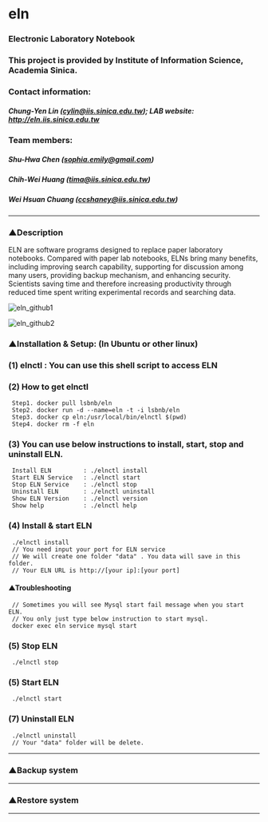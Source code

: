 # eln
### Electronic Laboratory Notebook
### This project is provided by Institute of Information Science, Academia Sinica.
### Contact information:
##### Chung-Yen Lin (cylin@iis.sinica.edu.tw); LAB website: http://eln.iis.sinica.edu.tw
### Team members:
##### Shu-Hwa Chen (sophia.emily@gmail.com)
##### Chih-Wei Huang (tima@iis.sinica.edu.tw)
##### Wei Hsuan Chuang  (ccshaney@iis.sinica.edu.tw)
------

### ▲Description
ELN are software programs designed to replace paper laboratory notebooks. Compared with paper lab notebooks, ELNs bring many benefits, including improving search capability, supporting for discussion among many users, providing backup mechanism, and enhancing security. Scientists saving time and therefore increasing productivity through reduced time spent writing experimental records and searching data.

![eln_github1](https://user-images.githubusercontent.com/51230850/132170222-aa098950-c54e-4815-bacf-e326e0d34389.png)

![eln_github2](https://user-images.githubusercontent.com/51230850/132170234-d1e6899e-2d35-42ae-ba9a-587f93089d18.png)

### ▲Installation & Setup: (In Ubuntu or other linux)

### (1) elnctl : You can use this shell script to access ELN
### (2) How to get elnctl

     Step1. docker pull lsbnb/eln
     Step2. docker run -d --name=eln -t -i lsbnb/eln
     Step3. docker cp eln:/usr/local/bin/elnctl $(pwd)
     Step4. docker rm -f eln

### (3) You can use below instructions to install, start, stop and uninstall ELN.
     Install ELN         : ./elnctl install
     Start ELN Service   : ./elnctl start
     Stop ELN Service    : ./elnctl stop
     Uninstall ELN       : ./elnctl uninstall
     Show ELN Version    : ./elnctl version
     Show help           : ./elnctl help

### (4) Install & start ELN
     ./elnctl install
     // You need input your port for ELN service
     // We will create one folder "data" . You data will save in this folder.
     // Your ELN URL is http://[your ip]:[your port]
#### ▲Troubleshooting
     // Sometimes you will see Mysql start fail message when you start ELN. 
     // You only just type below instruction to start mysql.
     docker exec eln service mysql start  

### (5) Stop ELN
     ./elnctl stop

### (5) Start ELN
     ./elnctl start

### (7) Uninstall ELN
     ./elnctl uninstall
     // Your "data" folder will be delete.
------
   
### ▲Backup system

------

### ▲Restore system

------



